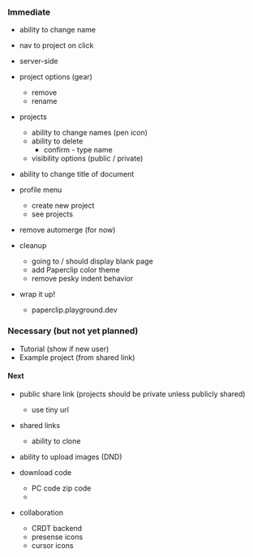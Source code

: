 
### Immediate


- ability to change name
- nav to project on click
- server-side 
- project options (gear)
  - remove
  - rename


- projects
  - ability to change names (pen icon)
  - ability to delete
    - confirm - type name
  - visibility options (public / private)


- ability to change title of document 

- profile menu
  - create new project
  - see projects

- remove automerge (for now)

- cleanup
  - going to / should display blank page
  - add Paperclip color theme
  - remove pesky indent behavior

- wrap it up!
  - paperclip.playground.dev

### Necessary (but not yet planned)

- Tutorial (show if new user)
- Example project (from shared link)


#### Next

- public share link (projects should be private unless publicly shared)
  - use tiny url

- shared links
  - ability to clone

- ability to upload images (DND)
- download code
  - PC code zip code
  - 

- collaboration
  - CRDT backend
  - presense icons
  - cursor icons